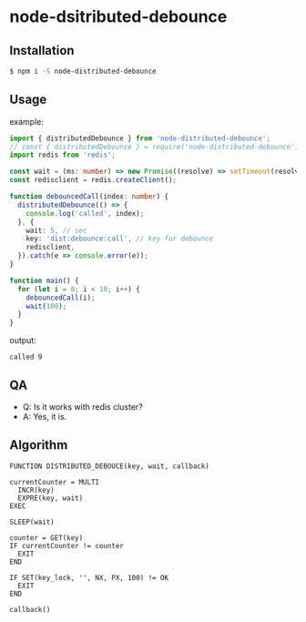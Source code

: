 # node-dsitributed-debounce

## Installation

```sh
$ npm i -S node-distributed-debounce
```

## Usage

example:

```ts
import { distributedDebounce } from 'node-distributed-debounce';
// const { distributedDebounce } = require('node-distributed-debounce');
import redis from 'redis';

const wait = (ms: number) => new Promise((resolve) => setTimeout(resolve, ms));
const redisclient = redis.createClient();

function debouncedCall(index: number) {
  distributedDebounce(() => {
    console.log('called', index);
  }, {
    wait: 5, // sec
    key: 'dist:debounce:call', // key for debounce
    redisclient,
  }).catch(e => console.error(e));
}

function main() {
  for (let i = 0; i < 10; i++) {
    debouncedCall(i);
    wait(100);
  }
}

```

output:

```
called 9
```


## QA

- Q: Is it works with redis cluster?
- A: Yes, it is.

## Algorithm

```
FUNCTION DISTRIBUTED_DEBOUCE(key, wait, callback)

currentCounter = MULTI
  INCR(key)
  EXPRE(key, wait)
EXEC

SLEEP(wait)

counter = GET(key)
IF currentCounter != counter
  EXIT
END

IF SET(key_lock, '', NX, PX, 100) != OK
  EXIT
END

callback()
```


